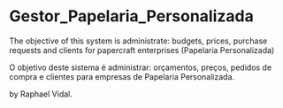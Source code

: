 # Gestor_Papelaria_Personalizada
The objective of this system is administrate: budgets, prices, purchase requests and clients for papercraft enterprises (Papelaria Personalizada)

O objetivo deste sistema é administrar: orçamentos, preços, pedidos de compra e clientes para empresas de Papelaria Personalizada.

by Raphael Vidal.
